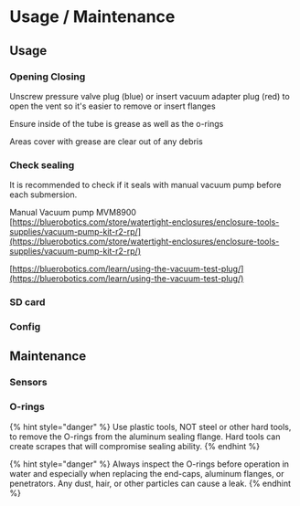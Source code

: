 # Usage / Maintenance

## Usage

### Opening Closing

Unscrew pressure valve plug (blue) or insert vacuum adapter plug (red) to open the vent so it's easier to remove or insert flanges

Ensure inside of the tube is grease as well as the o-rings

Areas cover with grease are clear out of any debris

### Check sealing

It is recommended to check if it seals with manual vacuum pump before each submersion.&#x20;

Manual Vacuum pump MVM8900 \
[https://bluerobotics.com/store/watertight-enclosures/enclosure-tools-supplies/vacuum-pump-kit-r2-rp/](https://bluerobotics.com/store/watertight-enclosures/enclosure-tools-supplies/vacuum-pump-kit-r2-rp/)

[https://bluerobotics.com/learn/using-the-vacuum-test-plug/](https://bluerobotics.com/learn/using-the-vacuum-test-plug/)



### SD card

### Config



## Maintenance

### Sensors&#x20;

### O-rings

{% hint style="danger" %}
Use plastic tools, NOT steel or other hard tools, to remove the O-rings from the aluminum sealing flange. Hard tools can create scrapes that will compromise sealing ability.
{% endhint %}

{% hint style="danger" %}
Always inspect the O-rings before operation in water and especially when replacing the end-caps, aluminum flanges, or penetrators. Any dust, hair, or other particles can cause a leak.
{% endhint %}
